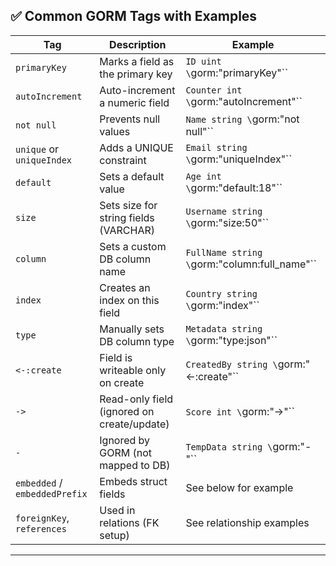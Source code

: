 
## ✅ Common GORM Tags with Examples

| Tag | Description | Example |
|-----|-------------|---------|
| `primaryKey` | Marks a field as the primary key | `ID uint \`gorm:"primaryKey"\`` |
| `autoIncrement` | Auto-increment a numeric field | `Counter int \`gorm:"autoIncrement"\`` |
| `not null` | Prevents null values | `Name string \`gorm:"not null"\`` |
| `unique` or `uniqueIndex` | Adds a UNIQUE constraint | `Email string \`gorm:"uniqueIndex"\`` |
| `default` | Sets a default value | `Age int \`gorm:"default:18"\`` |
| `size` | Sets size for string fields (VARCHAR) | `Username string \`gorm:"size:50"\`` |
| `column` | Sets a custom DB column name | `FullName string \`gorm:"column:full_name"\`` |
| `index` | Creates an index on this field | `Country string \`gorm:"index"\`` |
| `type` | Manually sets DB column type | `Metadata string \`gorm:"type:json"\`` |
| `<-:create` | Field is writeable only on create | `CreatedBy string \`gorm:"<-:create"\`` |
| `->` | Read-only field (ignored on create/update) | `Score int \`gorm:"->"\`` |
| `-` | Ignored by GORM (not mapped to DB) | `TempData string \`gorm:"-"\`` |
| `embedded` / `embeddedPrefix` | Embeds struct fields | See below for example |
| `foreignKey`, `references` | Used in relations (FK setup) | See relationship examples |

---

